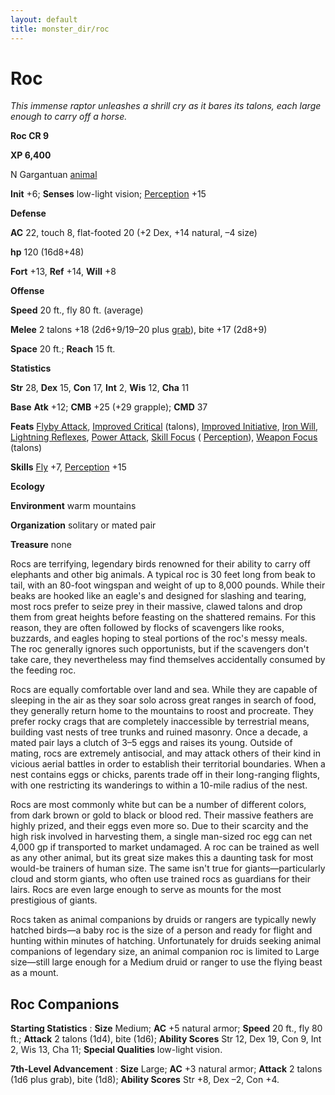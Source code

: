 ```yaml
---
layout: default
title: monster_dir/roc
---
```

# Roc

_This immense raptor unleashes a shrill cry as it bares its talons, each large enough to carry off a horse._

**Roc CR 9**

**XP 6,400**

N Gargantuan [animal](creatureTypes#_animal)

**Init** +6; **Senses** low-light vision; [Perception](../skill_dir/perception#_perception) +15

**Defense**

**AC** 22, touch 8, flat-footed 20 (+2 Dex, +14 natural, –4 size)

**hp** 120 (16d8+48)

**Fort** +13, **Ref** +14, **Will** +8

**Offense**

**Speed** 20 ft., fly 80 ft. (average)

**Melee** 2 talons +18 (2d6+9/19–20 plus [grab](universalMonsterRules#_grab)), bite +17 (2d8+9)

**Space** 20 ft.; **Reach** 15 ft.

**Statistics**

**Str** 28, **Dex** 15, **Con** 17, **Int** 2, **Wis** 12, **Cha** 11

**Base**  **Atk** +12; **CMB** +25 (+29 grapple); **CMD** 37

**Feats** [Flyby Attack](monsterFeats#_flyby-attack), [Improved Critical](../feats#_improved-critical) (talons), [Improved Initiative](../feats#_improved-initiative), [Iron Will](../feats#_iron-will), [Lightning Reflexes](../feats#_lightning-reflexes), [Power Attack](../feats#_power-attack), [Skill Focus](../feats#_skill-focus) ( [Perception](../skill_dir/perception#_perception)), [Weapon Focus](../feats#_weapon-focus) (talons)

**Skills** [Fly](../skill_dir/fly#_fly) +7, [Perception](../skill_dir/perception#_perception) +15

**Ecology**

**Environment** warm mountains

**Organization** solitary or mated pair

**Treasure** none

Rocs are terrifying, legendary birds renowned for their ability to carry off elephants and other big animals. A typical roc is 30 feet long from beak to tail, with an 80-foot wingspan and weight of up to 8,000 pounds. While their beaks are hooked like an eagle's and designed for slashing and tearing, most rocs prefer to seize prey in their massive, clawed talons and drop them from great heights before feasting on the shattered remains. For this reason, they are often followed by flocks of scavengers like rooks, buzzards, and eagles hoping to steal portions of the roc's messy meals. The roc generally ignores such opportunists, but if the scavengers don't take care, they nevertheless may find themselves accidentally consumed by the feeding roc.

Rocs are equally comfortable over land and sea. While they are capable of sleeping in the air as they soar solo across great ranges in search of food, they generally return home to the mountains to roost and procreate. They prefer rocky crags that are completely inaccessible by terrestrial means, building vast nests of tree trunks and ruined masonry. Once a decade, a mated pair lays a clutch of 3–5 eggs and raises its young. Outside of mating, rocs are extremely antisocial, and may attack others of their kind in vicious aerial battles in order to establish their territorial boundaries. When a nest contains eggs or chicks, parents trade off in their long-ranging flights, with one restricting its wanderings to within a 10-mile radius of the nest.

Rocs are most commonly white but can be a number of different colors, from dark brown or gold to black or blood red. Their massive feathers are highly prized, and their eggs even more so. Due to their scarcity and the high risk involved in harvesting them, a single man-sized roc egg can net 4,000 gp if transported to market undamaged. A roc can be trained as well as any other animal, but its great size makes this a daunting task for most would-be trainers of human size. The same isn't true for giants—particularly cloud and storm giants, who often use trained rocs as guardians for their lairs. Rocs are even large enough to serve as mounts for the most prestigious of giants.

Rocs taken as animal companions by druids or rangers are typically newly hatched birds—a baby roc is the size of a person and ready for flight and hunting within minutes of hatching. Unfortunately for druids seeking animal companions of legendary size, an animal companion roc is limited to Large size—still large enough for a Medium druid or ranger to use the flying beast as a mount.

## Roc Companions

**Starting Statistics** : **Size** Medium; **AC** +5 natural armor; **Speed** 20 ft., fly 80 ft.; **Attack** 2 talons (1d4), bite (1d6); **Ability Scores** Str 12, Dex 19, Con 9, Int 2, Wis 13, Cha 11; **Special Qualities** low-light vision.

**7th-Level Advancement** : **Size** Large; **AC** +3 natural armor; **Attack** 2 talons (1d6 plus grab), bite (1d8); **Ability Scores** Str +8, Dex –2, Con +4.

